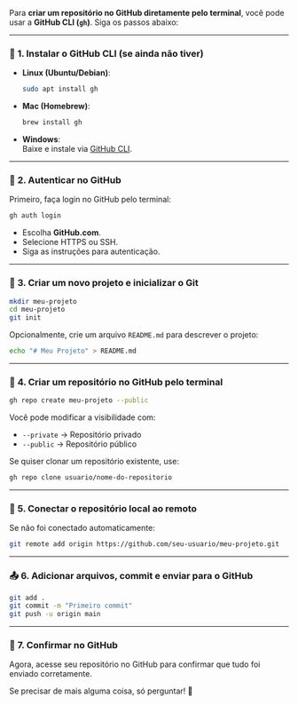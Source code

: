 Para **criar um repositório no GitHub diretamente pelo terminal**, você pode usar a **GitHub CLI (`gh`)**. Siga os passos abaixo:

---

### 📌 **1. Instalar o GitHub CLI (se ainda não tiver)**
- **Linux (Ubuntu/Debian)**:  
  ```sh
  sudo apt install gh
  ```
- **Mac (Homebrew)**:  
  ```sh
  brew install gh
  ```
- **Windows**:  
  Baixe e instale via [GitHub CLI](https://cli.github.com/).

---

### 🔑 **2. Autenticar no GitHub**
Primeiro, faça login no GitHub pelo terminal:
```sh
gh auth login
```
- Escolha **GitHub.com**.
- Selecione HTTPS ou SSH.
- Siga as instruções para autenticação.

---

### 📂 **3. Criar um novo projeto e inicializar o Git**
```sh
mkdir meu-projeto
cd meu-projeto
git init
```

Opcionalmente, crie um arquivo `README.md` para descrever o projeto:
```sh
echo "# Meu Projeto" > README.md
```

---

### 🚀 **4. Criar um repositório no GitHub pelo terminal**
```sh
gh repo create meu-projeto --public
```
Você pode modificar a visibilidade com:
- `--private` → Repositório privado
- `--public` → Repositório público

Se quiser clonar um repositório existente, use:
```sh
gh repo clone usuario/nome-do-repositorio
```

---

### 🔗 **5. Conectar o repositório local ao remoto**
Se não foi conectado automaticamente:
```sh
git remote add origin https://github.com/seu-usuario/meu-projeto.git
```

---

### 📤 **6. Adicionar arquivos, commit e enviar para o GitHub**
```sh
git add .
git commit -m "Primeiro commit"
git push -u origin main
```

---

### 🎉 **7. Confirmar no GitHub**
Agora, acesse seu repositório no GitHub para confirmar que tudo foi enviado corretamente.

Se precisar de mais alguma coisa, só perguntar! 🚀